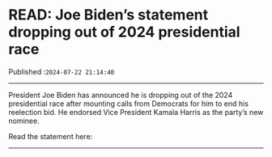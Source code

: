 # READ: Joe Biden’s statement dropping out of 2024 presidential race

Published :`2024-07-22 21:14:40`

---

President Joe Biden has announced he is dropping out of the 2024 presidential race after mounting calls from Democrats for him to end his reelection bid. He endorsed Vice President Kamala Harris as the party’s new nominee.

Read the statement here:

---

